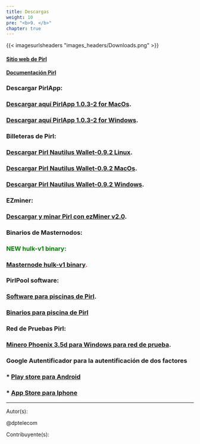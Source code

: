 ```yaml
---
title: Descargas
weight: 10
pre: "<b>9. </b>"
chapter: true
---
```


{{< imagesurlsheaders "images_headers/Downloads.png" >}}



#### [Sitio web de Pirl](https://pirl.io/en/ "PirlWebsite")


#### [Documentación Pirl](https://docs.pirl.io/en/ "PirlDocs")


### Descargar PirlApp:


### [Descargar aquí PirlApp 1.0.3-2 for MacOs](https://pirl.live/ipfs/QmWytz95fF2P3ggn114X2oHzAaV5YbeSvMp9JNpkNbC924 "PirlApp for MacOs").

### [Descargar aquí PirlApp 1.0.3-2 for Windows](https://pirl.live/ipfs/QmVGhBHrwqjMC9G2VTAGpdpGxrYdoSKhNTU7Yxp8PyJcKD "PirlApp for Windows").


### Billeteras de Pirl:


### [Descargar Pirl Nautilus Wallet-0.9.2 Linux](https://github.com/pirl/nautilus/releases/download/0.9.2/Pirl-Nautilus-Wallet-linux64-0-9-2.deb "Download here the Pirl Nautilus Wallet-0.9.2 Linux").


### [Descargar Pirl Nautilus Wallet-0.9.2 MacOs](https://github.com/pirl/nautilus/releases/download/0.9.2/Pirl-Nautilus-Wallet-0.9.2-mac.zip "Download here the Pirl Nautilus Wallet-0.9.2 MacOs").


### [Descargar Pirl Nautilus Wallet-0.9.2 Windows](https://github.com/pirl/nautilus/releases/download/0.9.2/Pirl-Nautilus-Wallet-0.9.2-win.zip "Download here the Pirl Nautilus Wallet-0.9.2 Windows").


### EZminer:

### [Descargar y minar Pirl con ezMiner v2.0](https://pirl.io/blog/ezminer-v2/ "Download and mine Pirl with ezMiner v2.0").


### Binarios de Masternodos:


### <span style="color:green">NEW hulk-v1 binary:</span>


###  <span style="color:red">[Masternode hulk-v1 binary](https://git.pirl.io/community/pirl/tags/pirl-linux-amd64-hulk-1_8_2 "Masternode hulk-v1 binary").</span>


### PirlPool software:


### [Software para piscinas de Pirl](https://github.com/sammy007/open-ethereum-pool "PirlPool software").


### [Binarios para piscina de Pirl](https://git.pirl.io/community/pirl/tags/pirl-linux-amd64-hulk-1_8_2 "PirlPool binary")


### Red de Pruebas Pirl:


### [Minero Phoenix 3.5d para Windows para red de prueba](/development/core/testnetwork/miner/PhoenixMiner_Pirl_testnetwork.zip "Phoenix Windows miner 3.5d for testnetwork").


### Google Autentificador para la autentificación de dos factores
### * [Play store para Android](https://play.google.com/store/apps/details?id=com.google.android.apps.authenticator2)  
### * [App Store para Iphone](https://itunes.apple.com/us/app/google-authenticator/id388497605?mt=8)  


---
Autor(s):

@dptelecom

Contribuyente(s):
